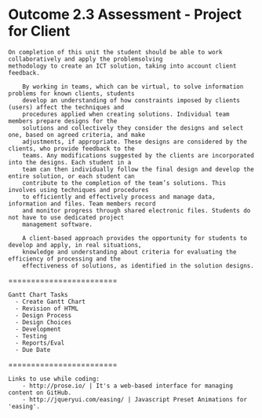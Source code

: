Outcome 2.3 Assessment - Project for Client
========================

    On completion of this unit the student should be able to work collaboratively and apply the problemsolving
    methodology to create an ICT solution, taking into account client feedback.
    
        By working in teams, which can be virtual, to solve information problems for known clients, students 
        develop an understanding of how constraints imposed by clients (users) affect the techniques and 
        procedures applied when creating solutions. Individual team members prepare designs for the 
        solutions and collectively they consider the designs and select one, based on agreed criteria, and make 
        adjustments, if appropriate. These designs are considered by the clients, who provide feedback to the 
        teams. Any modifications suggested by the clients are incorporated into the designs. Each student in a 
        team can then individually follow the final design and develop the entire solution, or each student can 
        contribute to the completion of the team’s solutions. This involves using techniques and procedures 
        to efficiently and effectively process and manage data, information and files. Team members record 
        and monitor progress through shared electronic files. Students do not have to use dedicated project 
        management software.
        
        A client-based approach provides the opportunity for students to develop and apply, in real situations, 
        knowledge and understanding about criteria for evaluating the efficiency of processing and the 
        effectiveness of solutions, as identified in the solution designs.
    
========================    
    
    Gantt Chart Tasks
      - Create Gantt Chart
      - Revision of HTML
      - Design Process
      - Design Choices
      - Development
      - Testing
      - Reports/Eval
      - Due Date

========================    

    Links to use while coding:
        - http://prose.io/ | It's a web-based interface for managing content on GitHub.
        - http://jqueryui.com/easing/ | Javascript Preset Animations for 'easing'.
